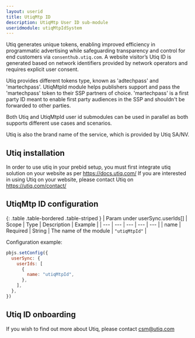 ```yaml
---
layout: userid
title: UtiqMtp ID
description: UtiqMtp User ID sub-module
useridmodule: utiqMtpIdSystem
---
```


Utiq generates unique tokens, enabling improved efficiency in programmatic advertising while safeguarding transparency and control for end customers via `consenthub.utiq.com`. A website visitor’s Utiq ID is generated based on network identifiers provided by network operators and requires explicit user consent.

Utiq provides different tokens type, known as 'adtechpass' and 'martechpass'. UtiqMtpId module helps publishers support and pass the 'martechpass' token to their SSP partners of choice. 'martechpass' is a first party ID meant to enable first party audiences in the SSP and shouldn't be forwarded to other parties.

Both Utiq and UtiqMtpId user id submodules can be used in parallel as both supports different use cases and scenarios.

Utiq is also the brand name of the service, which is provided by Utiq SA/NV.

## Utiq installation ##

In order to use utiq in your prebid setup, you must first integrate utiq solution on your website as per https://docs.utiq.com/
If you are interested in using Utiq on your website, please contact Utiq on https://utiq.com/contact/

## UtiqMtp ID configuration

{: .table .table-bordered .table-striped }
| Param under userSync.userIds[] | Scope | Type | Description | Example |
| --- | --- | --- | --- | --- |
| name | Required | String | The name of the module | `"utiqMtpId"` |

Configuration example:

```javascript
pbjs.setConfig({
  userSync: {
    userIds: [
      {
        name: "utiqMtpId",
      },
    ],
  },
})
```

## Utiq ID onboarding

If you wish to find out more about Utiq, please contact <csm@utiq.com>

